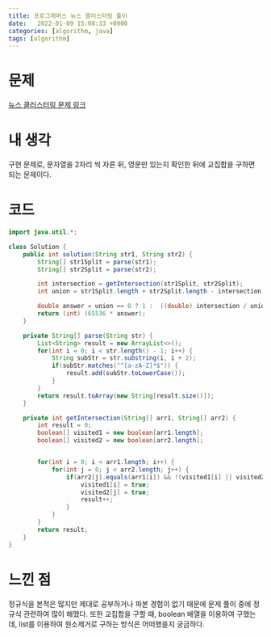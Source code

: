 ```yaml
---
title: 프로그래머스 뉴스 클러스터링 풀이
date:   2022-01-09 15:08:33 +0900
categories: [algorithm, java]
tags: [algorithm]
---
```


# 문제
[뉴스 클러스터링 문제 링크](https://programmers.co.kr/learn/courses/30/lessons/17677)
# 내 생각
구현 문제로, 문자열을 2자리 씩 자른 뒤, 영문만 있는지 확인한 뒤에 교집합을 구하면 되는 문제이다.
# 코드
```java
import java.util.*;

class Solution {
    public int solution(String str1, String str2) {
        String[] str1Split = parse(str1);
        String[] str2Split = parse(str2);

        int intersection = getIntersection(str1Split, str2Split);
        int union = str1Split.length + str2Split.length - intersection;

        double answer = union == 0 ? 1 :  ((double) intersection / union);
        return (int) (65536 * answer);
    }

    private String[] parse(String str) {
        List<String> result = new ArrayList<>();
        for(int i = 0; i < str.length() - 1; i++) {
            String subStr = str.substring(i, i + 2);
            if(subStr.matches("^[a-zA-Z]*$")) {
                result.add(subStr.toLowerCase());
            }
        }
        return result.toArray(new String[result.size()]);
    }

    private int getIntersection(String[] arr1, String[] arr2) {
        int result = 0;
        boolean[] visited1 = new boolean[arr1.length];
        boolean[] visited2 = new boolean[arr2.length];


        for(int i = 0; i < arr1.length; i++) {
            for(int j = 0; j < arr2.length; j++) {
                if(arr2[j].equals(arr1[i]) && !(visited1[i] || visited2[j])) {
                    visited1[i] = true;
                    visited2[j] = true;
                    result++;
                }
            }
        }
        return result;
    }
}
```
# 느낀 점
정규식을 본적은 많지만 제대로 공부하거나 파본 경험이 없기 때문에 문제 풀이 중에
정규식 관련하여 많이 해맸다. 또한 교집합을 구할 때, boolean 배열을 이용하여 구했는데, list를
이용하여 원소제거로 구하는 방식은 어떠했을지 궁금하다.
